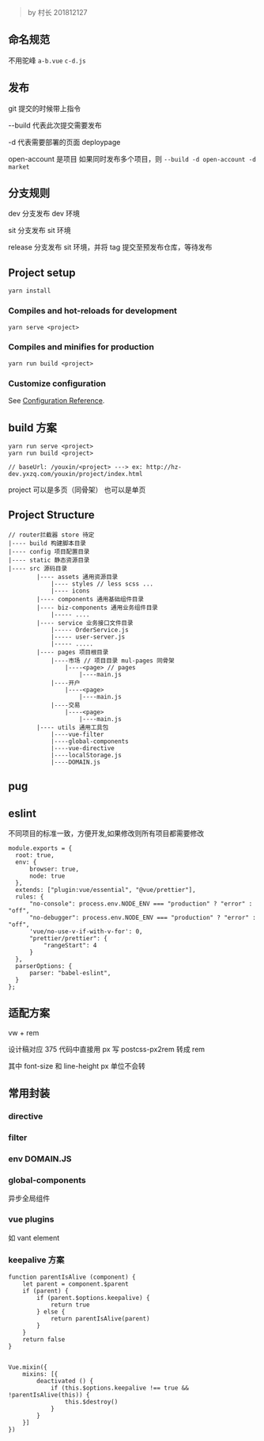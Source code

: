 > by 村长 201812127       

## 命名规范

不用驼峰 
`a-b.vue`
`c-d.js`

## 发布

git 提交的时候带上指令

--build 代表此次提交需要发布

-d 代表需要部署的页面 deploypage

open-account 是项目 如果同时发布多个项目，则 `--build -d open-account -d market`

## 分支规则

dev 分支发布 dev 环境

sit 分支发布 sit 环境

release 分支发布 sit 环境，并将 tag 提交至预发布仓库，等待发布

## Project setup

```
yarn install
```

### Compiles and hot-reloads for development

```
yarn serve <project>
```
 
### Compiles and minifies for production

```
yarn run build <project>
```

### Customize configuration

See [Configuration Reference](https://cli.vuejs.org/config/).

## build 方案

```
yarn run serve <project>
yarn run build <project>

// baseUrl: /youxin/<project> ---> ex: http://hz-dev.yxzq.com/youxin/project/index.html
```

project 可以是多页（同骨架） 也可以是单页

## Project Structure

```
// router拦截器 store 待定
|---- build 构建脚本目录
|---- config 项目配置目录
|---- static 静态资源目录
|---- src 源码目录
        |---- assets 通用资源目录
            |---- styles // less scss ...
            |---- icons
        |---- components 通用基础组件目录
        |---- biz-components 通用业务组件目录
            |----- ....
        |---- service 业务接口文件目录
            |----- OrderService.js
            |----- user-server.js
            |----- .....
        |---- pages 项目根目录
            |----市场 // 项目目录 mul-pages 同骨架
                |----<page> // pages
                    |----main.js
            |----开户
                |----<page>
                    |----main.js
            |----交易
                |----<page>
                    |----main.js
        |---- utils 通用工具包
            |----vue-filter
            |----global-components
            |----vue-directive
            |----localStorage.js
            |----DOMAIN.js
```

## pug

## eslint

不同项目的标准一致，方便开发,如果修改则所有项目都需要修改

```
module.exports = {
  root: true,
  env: {
      browser: true,
      node: true
  },
  extends: ["plugin:vue/essential", "@vue/prettier"],
  rules: {
      "no-console": process.env.NODE_ENV === "production" ? "error" : "off",
      "no-debugger": process.env.NODE_ENV === "production" ? "error" : "off",
      'vue/no-use-v-if-with-v-for': 0,
      "prettier/prettier": {
          "rangeStart": 4
      }
  },
  parserOptions: {
      parser: "babel-eslint",
  }
};
```

##  适配方案


vw + rem

设计稿对应 375 代码中直接用 px 写 postcss-px2rem 转成 rem 

其中 font-size 和 line-height px 单位不会转

## 常用封装

### directive
 
### filter

### env DOMAIN.JS

### global-components

异步全局组件 

### vue plugins

如 vant element 

### keepalive 方案 

```
function parentIsAlive (component) {
    let parent = component.$parent
    if (parent) {
        if (parent.$options.keepalive) {
            return true
        } else {
            return parentIsAlive(parent)
        }
    }
    return false
}


Vue.mixin({
    mixins: [{
        deactivated () {
            if (this.$options.keepalive !== true && !parentIsAlive(this)) {
                this.$destroy()
            }
        }
    }]
})

```
